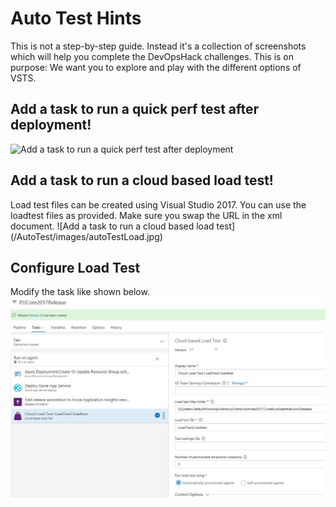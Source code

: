 #  Auto Test Hints
This is not a step-by-step guide. Instead it's a collection of screenshots which will help you complete the DevOpsHack challenges.
This is on purpose: We want you to explore and play with the different options of VSTS. 

## Add a task to run a quick perf test after deployment!
![Add a task to run a quick perf test after deployment](/AutoTest/images/autoTestQuickWebPerf.jpg)

## Add a task to run a cloud based load test!
Load test files can be created using Visual Studio 2017. You can use the loadtest files as provided. Make sure you swap the URL in the xml document.
![Add a task to run a cloud based load test]
(/AutoTest/images/autoTestLoad.jpg)

## Configure Load Test
Modify the task like shown below. 
![Config Load Test](/AutoTest/images/autoTestLoadConfig.jpg)



